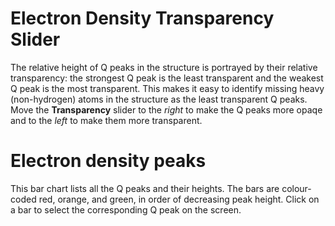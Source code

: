 [comment]: < Help text for Electron Density Peak Slider is now taken from toolbox_work.md. >


# Electron Density Transparency Slider
The relative height of Q peaks in the structure is portrayed by their relative transparency: the strongest Q peak is the least transparent and the weakest Q peak is the most transparent. This makes it easy to identify missing heavy (non-hydrogen) atoms in the structure as the least transparent Q peaks. Move the **Transparency** slider to the *right* to make the Q peaks more opaqe and to the *left* to make them more transparent.


# Electron density peaks
This bar chart lists all the Q peaks and their heights. The bars are colour-coded red, orange, and green, in order of decreasing peak height. Click on a bar to select the corresponding Q peak on the screen.
